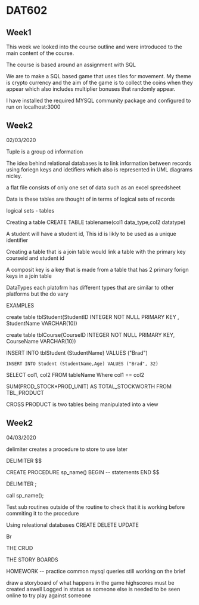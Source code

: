 # DAT602

## Week1
 This week we looked into the course outline and were introduced to the main content of the course.
 
 The course is based around an assignment with SQL
 
 We are to make a SQL based game that uses tiles for movement. 
 My theme is crypto currency and the aim of the game is to collect the coins when they appear which also includes multiplier bonuses that randomly appear. 
 
 I have installed the required MYSQL community package and configured to run on localhost:3000
 

## Week2

 02/03/2020

Tuple is a group od information

The idea behind relational databases is to link information between records using foriegn keys and idetifiers which also is represented in UML diagrams nicley.

a flat file consists of only one set of data such as an excel spreedsheet

Data is these tables are thought of in terms of logical sets of records

logical sets - tables

Creating a table 
	CREATE TABLE tablename(col1 data_type,col2 datatype)

A student will have a student id, This id is likly to be used as a unique identifier

Creating a table that is a join table would link a table with the primary key courseid and student id

A composit key is a key that is made from a table that has 2 primary forign keys in a join table

DataTypes
	each platofrm has different types that are similar to other platforms but the do vary

EXAMPLES

create table tblStudent(StudentID INTEGER NOT NULL PRIMARY KEY , StudentName VARCHAR(10))

create table tblCourse(CourseID INTEGER NOT NULL PRIMARY KEY, CourseName VARCHAR(10))

  INSERT INTO tblStudent (StudentName) VALUES ("Brad")

    INSERT INTO Student (StudentName,Age) VALUES ("Brad", 32)

  SELECT col1, col2 FROM tableName Where col1 == col2

 SUM(PROD_STOCK*PROD_UNIT) AS TOTAL_STOCKWORTH FROM TBL_PRODUCT

CROSS PRODUCT is two tables being manipulated into a view

## Week2 
  04/03/2020

  delimiter creates a procedure to store to use later


DELIMITER $$
 
CREATE PROCEDURE sp_name()
BEGIN
  -- statements
END $$
 
DELIMITER ;

call sp_name();

Test sub routines outside of the routine to check that it is working before commiting it to the procedure

Using releational databases CREATE DELETE UPDATE

Br

THE CRUD

THE STORY BOARDS

HOMEWORK -- practice common mysql queries
still working on the brief

draw a storyboard of what happens in the game
highscores must be created aswell
Logged in status 
  as someone else is needed to be seen online to try play against someone
  